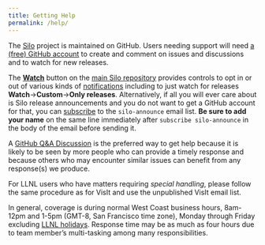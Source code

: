 ```yaml
---
title: Getting Help
permalink: /help/
---
```

The [Silo](https://github.com/LLNL/Silo) project is maintained on GitHub.
Users needing support will need [a (free) GitHub account](https://github.com/signup?ref_cta=Sign+up&ref_loc=header+logged+out&ref_page=%2F&source=header-home) to create and comment on issues and discussions and to watch for new releases.

The **[Watch](https://docs.github.com/en/account-and-profile/managing-subscriptions-and-notifications-on-github/setting-up-notifications/configuring-notifications#configuring-your-watch-settings-for-an-individual-repository)** button on the [main Silo repository](https://github.com/LLNL/Silo) provides controls to opt in or out of various kinds of [notifications](https://docs.github.com/en/account-and-profile/managing-subscriptions-and-notifications-on-github/setting-up-notifications/configuring-notifications) including to just watch for releases **Watch**->**Custom**->**Only releases**.
Alternatively, if all you will ever care about is Silo release announcements and you do not want to get a GitHub account for that, you can [subscribe](mailto:listserv@listserv.llnl.gov?subject=subscribe%20silo-announce&body=subscribe%20silo-announce) to the `silo-announce` email list.
**Be sure to add your name** on the same line immediately after `subscribe silo-announce` in the body of the email before sending it.

A [GitHub Q&A Discussion](https://github.com/LLNL/Silo/discussions/new?category=q-a) is the preferred way to get help because it is likely to be seen by more people who can provide a timely response and because others who may encounter similar issues can benefit from any response(s) we produce.

For LLNL users who have matters requiring *special handling*, please follow the same procedure as for VisIt and use the unpublished VisIt email list.

In general, coverage is during normal West Coast business hours, 8am-12pm and 1-5pm (GMT-8, San Francisco time zone), Monday through Friday excluding [LLNL holidays](https://supplychain.llnl.gov/sites/supplychain/files/2024-03/llnl_holidays.pdf).
Response time may be as much as four hours due to team member’s multi-tasking among many responsibilities.
